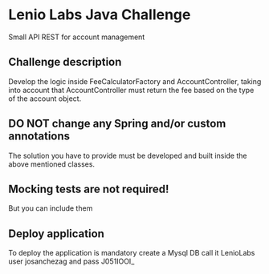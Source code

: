 # Lenio Labs Java Challenge

Small API REST for account management

## Challenge description

Develop the logic inside FeeCalculatorFactory and AccountController, taking into account that AccountController must return the fee based on the type of the account object.

## DO NOT change any Spring and/or custom annotations

The solution you have to provide must be developed and built inside the above mentioned classes.

## Mocking tests are not required!

But you can include them

## Deploy application

To deploy the application is mandatory create a Mysql DB call it LenioLabs user josanchezag and pass J051IOOI_
